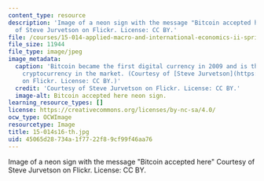 ```yaml
---
content_type: resource
description: 'Image of a neon sign with the message "Bitcoin accepted here" Courtesy
  of Steve Jurvetson on Flickr. License: CC BY.'
file: /courses/15-014-applied-macro-and-international-economics-ii-spring-2016/45065d28734a1f7722f89cf99f46aa76_15-014s16-th.jpg
file_size: 11944
file_type: image/jpeg
image_metadata:
  caption: 'Bitcoin became the first digital currency in 2009 and is the leading decentralized
    cryptocurrency in the market. (Courtesy of [Steve Jurvetson](https://www.flickr.com/photos/jurvetson/13543526165)
    on Flickr. License: CC BY.)'
  credit: 'Courtesy of Steve Jurvetson on Flickr. License: CC BY.'
  image-alt: Bitcoin accepted here neon sign.
learning_resource_types: []
license: https://creativecommons.org/licenses/by-nc-sa/4.0/
ocw_type: OCWImage
resourcetype: Image
title: 15-014s16-th.jpg
uid: 45065d28-734a-1f77-22f8-9cf99f46aa76
---
```

Image of a neon sign with the message "Bitcoin accepted here" Courtesy of Steve Jurvetson on Flickr. License: CC BY.
